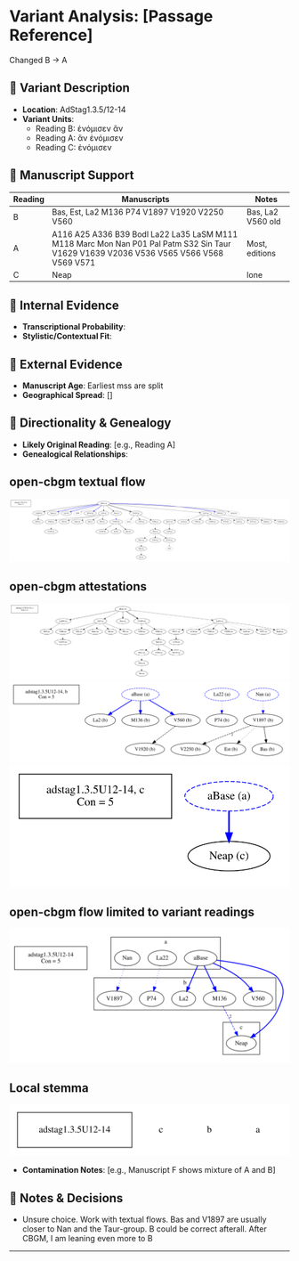 # Variant Analysis: [Passage Reference]

Changed B -> A

## 📌 Variant Description
- **Location**: AdStag1.3.5/12-14
- **Variant Units**: 
  - Reading B: ἐνόμισεν ἂν
  - Reading A: ἂν ἐνόμισεν
  - Reading C: ἐνόμισεν

## 🧬 Manuscript Support
| Reading | Manuscripts | Notes |
|--------|-------------|-------|
| B      | Bas, Est, La2 M136 P74 V1897 V1920 V2250 V560 | Bas, La2 V560 old |
| A      | A116 A25 A336 B39 Bodl La22 La35 LaSM M111 M118 Marc Mon Nan P01 Pal Patm S32 Sin Taur V1629 V1639 V2036 V536 V565 V566 V568 V569 V571    | Most, editions |
| C      | Neap       | lone |

## 🧠 Internal Evidence
- **Transcriptional Probability**: 
- **Stylistic/Contextual Fit**: 

## 🧭 External Evidence
- **Manuscript Age**: Earliest mss are split
- **Geographical Spread**: []

## 🔄 Directionality & Genealogy
- **Likely Original Reading**: [e.g., Reading A]
- **Genealogical Relationships**:
## open-cbgm textual flow ##
![adstag1.3.5U12-14](flow/adstag1.3.5U12-14-textual-flow.svg "adstag1.3.5U12-14")
## open-cbgm attestations ##
![adstag1.3.5U12-14Ra](attestations/adstag1.3.5U12-14Ra-coherence-attestations.svg "adstag1.3.5U12-14Ra")
![adstag1.3.5U12-14Rb](attestations/adstag1.3.5U12-14Rb-coherence-attestations.svg "adstag1.3.5U12-14Rb")
![adstag1.3.5U12-14Rc](attestations/adstag1.3.5U12-14Rc-coherence-attestations.svg "adstag1.3.5U12-14Rc")
## open-cbgm flow limited to variant readings ##
![adstag1.3.5U12-14](variants/adstag1.3.5U12-14-coherence-variants.svg "adstag1.3.5U12-14")
## Local stemma ##
![adstag1.3.5U12-14](local/adstag1.3.5U12-14-local-stemma.svg "adstag1.3.5U12-14")

- **Contamination Notes**: [e.g., Manuscript F shows mixture of A and B]

## 📝 Notes & Decisions
- Unsure choice. Work with textual flows. Bas and V1897 are usually closer to Nan and the Taur-group. B could be correct afterall. After CBGM, I am leaning even more to B

---